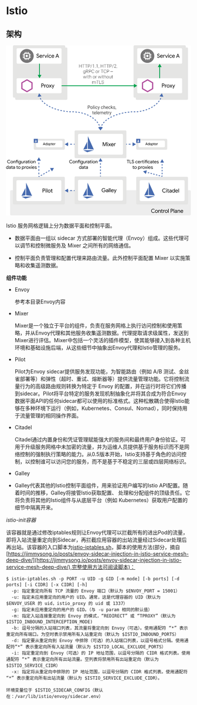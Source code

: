 # Istio #

## 架构 ##

![](img/Istio_arch.svg)

Istio 服务网格逻辑上分为数据平面和控制平面。

- 数据平面由一组以 sidecar 方式部署的智能代理（Envoy）组成。这些代理可以调节和控制微服务及 Mixer 之间所有的网络通信。
 
- 控制平面负责管理和配置代理来路由流量。此外控制平面配置 Mixer 以实施策略和收集遥测数据。

**组件功能**

- Envoy

	参考本目录Envoy内容

- Mixer

	Mixer是一个独立于平台的组件，负责在服务网格上执行访问控制和使用策略，并从Envoy代理和其他服务收集遥测数据。代理提取请求级属性，发送到Mixer进行评估。Mixer中包括一个灵活的插件模型，使其能够接入到各种主机环境和基础设施后端，从这些细节中抽象出Envoy代理和Istio管理的服务。

- Pilot

	Pilot为Envoy sidecar提供服务发现功能，为智能路由（例如 A/B 测试、金丝雀部署等）和弹性（超时、重试、熔断器等）提供流量管理功能。它将控制流量行为的高级路由规则转换为特定于 Envoy 的配置，并在运行时将它们传播到sidecar。Pilot将平台特定的服务发现机制抽象化并将其合成为符合Envoy数据平面API的任何sidecar都可以使用的标准格式。这种松散耦合使得Istio能够在多种环境下运行（例如，Kubernetes、Consul、Nomad），同时保持用于流量管理的相同操作界面。

- Citadel

	Citadel通过内置身份和凭证管理赋能强大的服务间和最终用户身份验证。可用于升级服务网格中未加密的流量，并为运维人员提供基于服务标识而不是网络控制的强制执行策略的能力。从0.5版本开始，Istio支持基于角色的访问控制，以控制谁可以访问您的服务，而不是基于不稳定的三层或四层网络标识。

- Galley
- 
	Galley代表其他的Istio控制平面组件，用来验证用户编写的Istio API配置。随着时间的推移，Galley将接管Istio获取配置、 处理和分配组件的顶级责任。它将负责将其他的Istio组件与从底层平台（例如 Kubernetes）获取用户配置的细节中隔离开来。


*istio-init容器*

该容器就是通过修改iptables规则让Envoy代理可以拦截所有的进出Pod的流量，即将入站流量重定向到Sidecar，再拦截应用容器的出站流量经过Sidecar处理后再出站。该容器的入口脚本为[istio-iptables.sh](https://github.com/istio/istio/blob/master/tools/packaging/common/istio-iptables.sh)，脚本的使用方法(部分，摘自[https://jimmysong.io/posts/envoy-sidecar-injection-in-istio-service-mesh-deep-dive/](https://jimmysong.io/posts/envoy-sidecar-injection-in-istio-service-mesh-deep-dive/),完整使用方法可阅读脚本)：

```
$ istio-iptables.sh -p PORT -u UID -g GID [-m mode] [-b ports] [-d ports] [-i CIDR] [-x CIDR] [-h]
  -p: 指定重定向所有 TCP 流量的 Envoy 端口（默认为 $ENVOY_PORT = 15001）
  -u: 指定未应用重定向的用户的 UID。通常，这是代理容器的 UID（默认为 $ENVOY_USER 的 uid，istio_proxy 的 uid 或 1337）
  -g: 指定未应用重定向的用户的 GID。（与 -u param 相同的默认值）
  -m: 指定入站连接重定向到 Envoy 的模式，“REDIRECT” 或 “TPROXY”（默认为 $ISTIO_INBOUND_INTERCEPTION_MODE)
  -b: 逗号分隔的入站端口列表，其流量将重定向到 Envoy（可选）。使用通配符 “*” 表示重定向所有端口。为空时表示禁用所有入站重定向（默认为 $ISTIO_INBOUND_PORTS）
  -d: 指定要从重定向到 Envoy 中排除（可选）的入站端口列表，以逗号格式分隔。使用通配符“*” 表示重定向所有入站流量（默认为 $ISTIO_LOCAL_EXCLUDE_PORTS）
  -i: 指定重定向到 Envoy（可选）的 IP 地址范围，以逗号分隔的 CIDR 格式列表。使用通配符 “*” 表示重定向所有出站流量。空列表将禁用所有出站重定向（默认为 $ISTIO_SERVICE_CIDR）
  -x: 指定将从重定向中排除的 IP 地址范围，以逗号分隔的 CIDR 格式列表。使用通配符 “*” 表示重定向所有出站流量（默认为 $ISTIO_SERVICE_EXCLUDE_CIDR）。

环境变量位于 $ISTIO_SIDECAR_CONFIG（默认在：/var/lib/istio/envoy/sidecar.env）
```